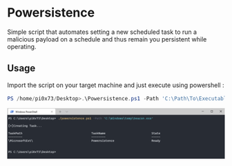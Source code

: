 # Powersistence
Simple script that automates setting a new scheduled task to run a malicious payload on a schedule and thus remain you persistent while operating.

## Usage
Import the script on your target machine and just execute using powershell :
```powershell 
PS /home/pi0x73/Desktop>.\Powersistence.ps1 -Path 'C:\Path\To\Executable.exe'
```

![img](img/powersistence.png)
